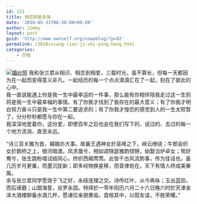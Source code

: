 ```yaml
---
id: 121
title: 相恋即是永恒
date: '2010-05-31T08:36:00+08:00'
author: Jimmy
layout: post
guid: 'http://www.ownself.org/oswpblog/?p=82'
permalink: /2010/xiang-lian-ji-shi-yong-heng.html
categories:
    - 历程
---
```


[![婚纱照](/wp-content/uploads/2010/69e42849ef2c_14138/marriage_thumb.jpg "婚纱照")](/wp-content/uploads/2010/69e42849ef2c_14138/marriage.jpg) 我和张兰君从相识、相恋到相爱，三载时光，虽不算长，但每一天都因为在一起而变得意义非凡。一起经历的每一个点点滴滴汇在了一起，刻在了彼此的心中。   
 我一直说能遇上你是我一生中最幸运的一件事，那么能有你相伴陪我走过这一生则将是我一生中最幸福的事情。有了你我才找到了我存在的最大意义；有了你我才明白努力奋斗只是我一生中第二要追求的；有了你我才惶恐的感觉到人的一生太短暂了，分分秒秒都愿与你在一起。   
 我深深地爱着你，这份爱，即使百年之后也会在我们写下的、说过的、去过的每一个地方流淌，直至永远。

 “诗三百关雎为首，婚姻亦大事。故襄王遇神女於巫峰之下，峡云缭绕；牛郎会织女於鹊桥之上，银河暗渡。凤求凰兮，相如调锦瑟雅韵铿锵，始娶当炉卓女；鸳好鸯兮，张生跳粉墙试结同心，终织西厢莺莺。此皆千古风流韵事，传为佳话也。虽几历岁月更番，而墨沉犹新；即多经物换星移，而音律宛在。天下有情人终成美眷属。   
 余与张兰君同学愿效于飞之好，永结连理之交。诗传红叶，从今再咏；玉出蓝田，而后琢磨；山盟海誓，丝罗永固。特择於一零年阳历六月二十六日晚六时於天津金泽大酒楼聊备水酒几杯，愿诸位亲朋惠临，盘桓其中，以叙友谊，不胜荣耀。”